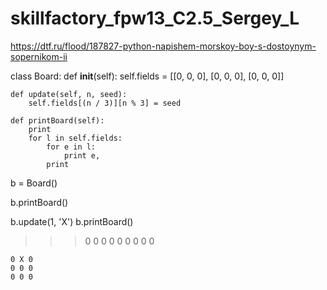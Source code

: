 # skillfactory_fpw13_C2.5_Sergey_L

https://dtf.ru/flood/187827-python-napishem-morskoy-boy-s-dostoynym-sopernikom-ii

class Board:
    def __init__(self):
        self.fields = [[0, 0, 0], [0, 0, 0], [0, 0, 0]]

    def update(self, n, seed):
        self.fields[(n / 3)][n % 3] = seed

    def printBoard(self):
        print
        for l in self.fields:
            for e in l:
                print e,
            print

b = Board()

b.printBoard()

b.update(1, 'X')
b.printBoard()

>>> 0 0 0
    0 0 0
    0 0 0

    0 X 0
    0 0 0
    0 0 0
